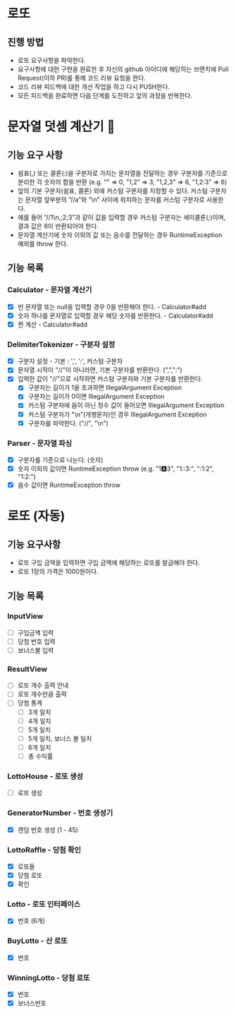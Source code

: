 # 로또

## 진행 방법

* 로또 요구사항을 파악한다.
* 요구사항에 대한 구현을 완료한 후 자신의 github 아이디에 해당하는 브랜치에 Pull Request(이하 PR)를 통해 코드 리뷰 요청을 한다.
* 코드 리뷰 피드백에 대한 개선 작업을 하고 다시 PUSH한다.
* 모든 피드백을 완료하면 다음 단계를 도전하고 앞의 과정을 반복한다.

# 문자열 덧셈 계산기 🧮

## 기능 요구 사항

- 쉼표(,) 또는 콜론(:)을 구분자로 가지는 문자열을 전달하는 경우 구분자를 기준으로 분리한 각 숫자의 합을 반환 (e.g. "" => 0, "1,2" => 3, "1,2,3"
  => 6, "1,2:3" => 6)
- 앞의 기본 구분자(쉼표, 콜론) 외에 커스텀 구분자를 지정할 수 있다. 커스텀 구분자는 문자열 앞부분의 “//a”와 “\n” 사이에 위치하는 문자를 커스텀 구분자로 사용한다.
- 예를 들어 “//1\n,;2;3”과 같이 값을 입력할 경우 커스텀 구분자는 세미콜론(;)이며, 결과 값은 6이 반환되어야 한다.
- 문자열 계산기에 숫자 이외의 값 또는 음수를 전달하는 경우 RuntimeException 예외를 throw 한다.

## 기능 목록

### Calculator - 문자열 계산기

- [x] 빈 문자열 또는 null을 입력할 경우 0을 반환해야 한다. - Calculator#add
- [x] 숫자 하나를 문자열로 입력할 경우 해당 숫자를 반환한다. - Calculator#add
- [x] 찐 계산 - Calculator#add

### DelimiterTokenizer - 구분자 설정

- [x] 구분자 설정 - 기본 : ',', ':', 커스텀 구분자
- [x] 문자열 시작이 "//"이 아니라면, 기본 구분자를 반환한다. (",",":")
- [x] 입력한 값이 "//"으로 시작하면 커스텀 구분자와 기본 구분자를 반환한다.
    - [x] 구분자는 길이가 1을 초과하면 IllegalArgument Exception
    - [x] 구분자는 길이가 0이면 IllegalArgument Exception
    - [x] 커스텀 구분자에 음이 아닌 정수 값이 들어오면 IllegalArgument Exception
    - [x] 커스텀 구분자가 "\n"(개행문자)인 경우 IllegalArgument Exception
    - [x] 구분자를 파악한다. ("//", "\n")

### Parser - 문자열 파싱

- [x] 구분자를 기준으로 나눈다. (숫자)
- [x] 숫자 이외의 값이면 RuntimeException throw (e.g. "1:a:3", "1::3:", ":1:2", "1:2:")
- [x] 음수 값이면 RuntimeException throw

# 로또 (자동)

## 기능 요구사항
* 로또 구입 금액을 입력하면 구입 금액에 해당하는 로또를 발급해야 한다.
* 로또 1장의 가격은 1000원이다.

## 기능 목록
### InputView

- [ ] 구입금액 입력
- [ ] 당첨 번호 입력
- [ ] 보너스볼 입력

### ResultView

- [ ] 로또 개수 출력 안내
- [ ] 로또 개수만큼 출력
- [ ] 당첨 통계
  - [ ] 3개 일치
  - [ ] 4개 일치
  - [ ] 5개 일치
  - [ ] 5개 일치, 보너스 볼 일치
  - [ ] 6개 일치
  - [ ] 총 수익률

### LottoHouse - 로또 생성

- [ ] 로또 생성

### GeneratorNumber - 번호 생성기

- [x] 랜덤 번호 생성 (1 - 45)

### LottoRaffle - 당첨 확인

- [x] 로또들
- [x] 당첨 로또
- [x] 확인

### Lotto - 로또 인터페이스

- [x] 번호 (6개)

### BuyLotto - 산 로또

- [x] 번호

### WinningLotto - 당첨 로또

- [x] 번호
- [x] 보너스번호
